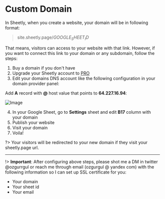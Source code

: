 # Custom Domain

In Sheetly, when you create a website, your domain will be in following format:

> site.sheetly.page/$GOOGLE_SHEET_ID$

That means, visitors can access to your website with that link. However, if you want to connect this link to your domain or any subdomain, follow the steps:

1. Buy a domain if you don't have
2. Upgrade your Sheetly account to [PRO](https://sheetly.page)
3. Edit your domains DNS account like the following configuration in your domain provider panel:

Add **A** record with **@** host value that points to **64.227.16.94**:

![Image](https://sheetly.s3.amazonaws.com/docs/Screenshot%2Bfrom%2B2020-06-22%2B12-22-10.png)

4. In your Google Sheet, go to **Settings** sheet and edit **B17** column with your domain
5. Publish your website
6. Visit your domain
7. Voila!

?> Your visitors will be redirected to your new domain if they visit your sheetly.page url.

---

!> **Important**: After configuring above steps, please shot me a DM in twitter @ozgurrgul or reach me through email (ozgurgul @ yandex com) with the following information so I can set up SSL certificate for you:

- Your domain
- Your sheet id
- Your email
